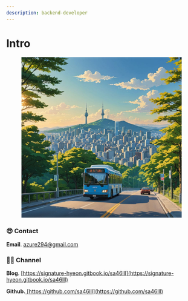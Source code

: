```yaml
---
description: backend-developer
---
```


# Intro

<figure><img src=".gitbook/assets/07db9f04-1268-4df2-a16b-75cae2e03f56.jpg" alt=""><figcaption></figcaption></figure>

### 😎 Contact <a href="#contact" id="contact"></a>

**Email**. [azure294@gmail.com](mailto:azure294@gmail.com)

### 👨‍💻 Channel <a href="#channel" id="channel"></a>

**Blog**. [https://signature-hyeon.gitbook.io/sa46lll](https://signature-hyeon.gitbook.io/sa46lll)

**Github.**[ ](https://github.com/sa46lll)[https://github.com/sa46lll](https://github.com/sa46lll)

